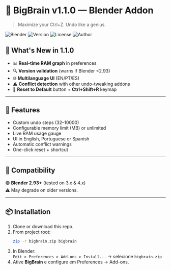 # 🧠 BigBrain v1.1.0 — Blender Addon  
> Maximize your Ctrl+Z. Undo like a genius.

![Blender](https://img.shields.io/badge/Blender-2.93%2B-orange?logo=blender)
![Version](https://img.shields.io/badge/version-1.1.0-blue)
![License](https://img.shields.io/badge/license-MIT-green)
![Author](https://img.shields.io/badge/author-github@DctrXD-black)

## 🚀 What's New in 1.1.0

- 📊 **Real-time RAM graph** in preferences  
- 🔍 **Version validation** (warns if Blender <2.93)  
- 🌐 **Multilanguage UI** (EN/PT/ES)  
- ⚠️ **Conflict detection** with other undo-tweaking addons  
- 🔄 **Reset to Default** button + **Ctrl+Shift+R** keymap  

---

## 🧩 Features

- Custom undo steps (32–10000)  
- Configurable memory limit (MB) or unlimited  
- Live RAM usage gauge  
- UI in English, Portuguese or Spanish  
- Automatic conflict warnings  
- One-click reset + shortcut  

---

## 🎯 Compatibility

🟢 **Blender 2.93+** (tested on 3.x & 4.x)  
⚠️ May degrade on older versions.

---

## 📦 Installation

1. Clone or download this repo.  
2. From project root:
   ```bash
   zip -r bigbrain.zip bigbrain
   ```
3. In Blender:  
   `Edit > Preferences > Add-ons > Install...` → selecione `bigbrain.zip`  
4. Ative **BigBrain** e configure em Preferences → Add-ons.
